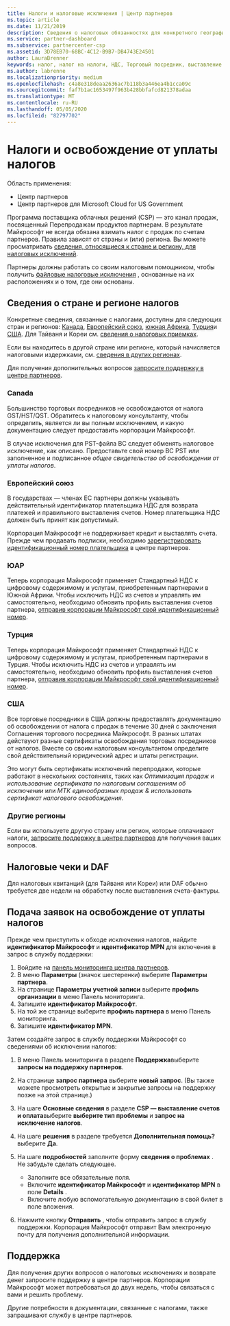 ```yaml
---
title: Налоги и налоговые исключения | Центр партнеров
ms.topic: article
ms.date: 11/21/2019
description: Сведения о налоговых обязанностях для конкретного географического региона и о том, как отправлять налоговые исключения для ваших продаж CSP.
ms.service: partner-dashboard
ms.subservice: partnercenter-csp
ms.assetid: 3D78EB70-68BC-4C12-B9B7-DB4743E24501
author: LauraBrenner
keywords: налог, налог на налоги, НДС, Торговый посредник, выставление счетов
ms.author: labrenne
ms.localizationpriority: medium
ms.openlocfilehash: c4a8e318deaa2636ac7b118b3a446ea4b1cca09c
ms.sourcegitcommit: faf7b1ac1653497f963b428bbfafcd821378adaa
ms.translationtype: MT
ms.contentlocale: ru-RU
ms.lasthandoff: 05/05/2020
ms.locfileid: "82797702"
---
```

# <a name="taxes-and-tax-exemptions"></a>Налоги и освобождение от уплаты налогов

Область применения:

- Центр партнеров
- Центр партнеров для Microsoft Cloud for US Government

Программа поставщика облачных решений (CSP) — это канал продаж, посвященный Перепродажам продуктов партнерам. В результате Майкрософт не всегда обязана взимать налог с продаж по счетам партнеров. Правила зависят от страны и (или) региона. Вы можете просматривать [сведения, относящиеся к стране и региону, для налоговых исключений](#country-and-region-tax-details).

Партнеры должны работать со своим налоговым помощником, чтобы получить [файловые налоговые исключения](#file-tax-exemptions) , основанные на их расположениях и о том, где они основаны.

## <a name="country-and-region-tax-details"></a>Сведения о стране и регионе налогов

Конкретные сведения, связанные с налогами, доступны для следующих стран и регионов: [Канада](#canada), [Европейский союз](#european-union), [южная Африка](#south-africa), [Турция](#turkey)и [США](#united-states). Для Тайваня и Кореи см. [сведения о налоговых приемках](#tax-receipts-and-daf).

Если вы находитесь в другой стране или регионе, который начисляется налоговыми издержками, см. [сведения в других регионах](#other-regions).

Для получения дополнительных вопросов [запросите поддержку в центре партнеров](#support).

### <a name="canada"></a>Canada

Большинство торговых посредников не освобождаются от налога GST/HST/QST. Обратитесь к налоговому консультанту, чтобы определить, является ли вы полным исключением, и какую документацию следует предоставить корпорации Майкрософт.

В случае исключения для PST-файла BC следует обменять налоговое исключение, как описано. Предоставьте свой номер BC PST или заполненное и подписанное *общее свидетельство об освобождении от уплаты налогов*.

### <a name="european-union"></a>Европейский союз

В государствах — членах ЕС партнеры должны указывать действительный идентификатор плательщика НДС для возврата платежей и правильного выставления счетов. Номер плательщика НДС должен быть принят как допустимый.

Корпорация Майкрософт не поддерживает кредит и выставлять счета. Прежде чем продавать подписки, необходимо [зарегистрировать идентификационный номер плательщика](organization-tax-info.md) в центре партнеров.

### <a name="south-africa"></a>ЮАР

Теперь корпорация Майкрософт применяет Стандартный НДС к цифровому содержимому и услугам, приобретенным партнерами в Южной Африки. Чтобы исключить НДС из счетов и управлять им самостоятельно, необходимо обновить профиль выставления счетов партнера, [отправив корпорации Майкрософт свой идентификационный номер](organization-tax-info.md).

### <a name="turkey"></a>Турция

Теперь корпорация Майкрософт применяет Стандартный НДС к цифровому содержимому и услугам, приобретенным партнерами в Турция. Чтобы исключить НДС из счетов и управлять им самостоятельно, необходимо обновить профиль выставления счетов партнера, [отправив корпорации Майкрософт свой идентификационный номер](organization-tax-info.md).

### <a name="united-states"></a>США

Все торговые посредники в США должны предоставлять документацию об освобождении от налога с продаж в течение 30 дней с заключения Соглашения торгового посредника Майкрософт. В разных штатах действуют разные сертификаты освобождения торговых посредников от налогов. Вместе со своим налоговым консультантом определите свой действительный юридический адрес и штаты регистрации.

Это могут быть сертификаты исключений перепродажи, которые работают в нескольких состояниях, таких как *Оптимизация продаж* и *использование сертификата по налоговым соглашениям об исключении* или *МТК единообразных продаж & использовать сертификат налогового освобождения*.

### <a name="other-regions"></a>Другие регионы

Если вы используете другую страну или регион, которые оплачивают налоги, [запросите поддержку в центре партнеров](#support) для получения ваших вопросов.

## <a name="tax-receipts-and-daf"></a>Налоговые чеки и DAF

Для налоговых квитанций (для Тайваня или Кореи) или DAF обычно требуется две недели на обработку после выставления счета-фактуры.

## <a name="file-tax-exemptions"></a>Подача заявок на освобождение от уплаты налогов

Прежде чем приступить к обходе исключения налогов, найдите **идентификатор Майкрософт** и **идентификатор MPN** для включения в запрос в службу поддержки:

1. Войдите на [панель мониторинга центра партнеров](https://partner.microsoft.com/dashboard/).
2. В меню **Параметры** (значок шестеренки) выберите **Параметры партнера**.
3. На странице **Параметры учетной записи** выберите **профиль организации** в меню Панель мониторинга.
4. Запишите **идентификатор Майкрософт**.
5. На той же странице выберите **профиль партнера** в меню Панель мониторинга.
6. Запишите **идентификатор MPN**.

Затем создайте запрос в службу поддержки Майкрософт со сведениями об исключении налогов:

1. В меню Панель мониторинга в разделе **Поддержка**выберите **запросы на поддержку партнеров**.
2. На странице **запрос партнера** выберите **новый запрос**. (Вы также можете просмотреть открытые и закрытые запросы на поддержку позже на этой странице.)
3. На шаге **Основные сведения** в разделе **CSP — выставление счетов и оплата**выберите **выберите тип проблемы** и **запрос на исключение налогов**.
4. На шаге **решения** в разделе требуется **Дополнительная помощь?** выберите **Да**.
5. На шаге **подробностей** заполните форму **сведения о проблемах** . Не забудьте сделать следующее.

    - Заполните все обязательные поля.
    - Включите **идентификатор Майкрософт** и **идентификатор MPN** в поле **Details** .
    - Включите любую вспомогательную документацию в свой билет в поле вложения.

6. Нажмите кнопку **Отправить** , чтобы отправить запрос в службу поддержки. Корпорация Майкрософт отправит Вам электронную почту для получения дополнительной информации.

## <a name="support"></a>Поддержка

Для получения других вопросов о налоговых исключениях и возврате денег запросите поддержку в центре партнеров. Корпорации Майкрософт может потребоваться до двух недель, чтобы связаться с вами и решить проблему.

Другие потребности в документации, связанные с налогами, также запрашивают службу в центре партнеров.
